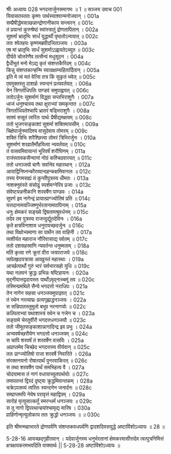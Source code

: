 श्रीः
अध्यायः 028
भगदत्तार्जुनसमागमः ॥ 1 ॥
सञ्जय उवाच 	001  
यियासतस्ततः कृष्णः पार्थस्याश्वान्मनोजवान् ।	001a  
सम्प्रैषीद्धेमसञ्छन्नान्द्रोणानीकाय सन्त्वरन् ॥	001c  
तं प्रयान्तं कुरुश्रेष्ठं स्वांस्त्रातुं द्रोणतापितान् ।	002a  
सुशर्मा भ्रातृभिः सार्धं युद्धार्थी पृष्ठतोऽन्वयात् ॥	002c  
ततः श्वेतहयः कृष्णमब्रवीदजितञ्जयः ।	003a  
एष मां भ्रातृभिः सार्धं सुशर्माऽऽह्वयतेऽच्युत ॥	003c  
दीर्यते चोत्तरेणैव तत्सैन्यं मधुसूदन ।	004a  
द्वैधीभूतं मनो मेऽद्य कृतं संशप्तकैरिदम् ॥	004c  
किन्नु संशप्तकान्हन्मि स्वान्रक्षाम्यहितार्दितान् ।	005a  
इति मे त्वं मतं वेत्सि तत्र किं सुकृतं भवेत् ॥	005c  
एवमुक्तस्तु दाशार्हः स्यन्दनं प्रत्यवर्तयत् ।	006a  
येन त्रिगर्ताधिपतिः पाण्डवं समुपाह्वयत् ॥	006c  
ततोऽर्जुनः सुशर्माणं विद्ध्वा सप्तभिराशुगैः ।	007a  
ध्वजं धनुश्चास्य तथा क्षुराभ्यां समकृन्तत ॥	007c  
त्रिगर्ताधिपतेश्चापि भ्रातरं षड्भिराशुगैः ।	008a  
साश्वं ससूतं त्वरितः पार्थः प्रैषीद्यमक्षयम् ॥	008c  
ततो भुजगसङ्काशां सुशर्मा शक्तिमायसीम् ।	009a  
चिक्षेपार्जुनमादिश्य वासुदेवाय तोमरम् ॥	009c  
शक्तिं त्रिभिः शरैश्छित्त्वा तोमरं त्रिभिरर्जुनः ।	010a  
सुशर्माणं शरव्रातैर्मोहयित्वा न्यवर्तयत् ॥	010c  
तं वासवमिवायान्तं भूरिवर्षं शरौघिणम् ।	011a  
राजंस्तावकसैन्यानां नोग्रं कश्चिदवारयत् ॥	011c  
ततो धनञ्जयो बाणैः सर्वानेव महारथान् ।	012a  
आयाद्विनिघ्नन्कौरव्यान्दहन्कक्षमिवानलः ॥	012c  
तस्य वेगमसह्यं तं कुन्तीपुत्रस्य धीमतः ।	013a  
नाशक्नुवंस्ते संसोढुं स्पर्शमग्नेरिव प्रजाः ॥	013c  
संवेष्टयन्ननीकानि शरवर्षेण पाण्डवः ।	014a  
सुपर्ण इव नागेन्द्रं प्रायात्प्राग्ज्योतिषं प्रति ॥	014c  
यत्तदानामयज्जिष्णुर्भरतानामपापिनाम् ।	015a  
धनुः क्षेमकरं सङ्ख्ये द्विषतामश्रुवर्धनम् ॥	015c  
तदेव तव पुत्रस्य राजन्दुर्द्यूतदेविनः ।	016a  
कृते क्षत्रविनाशाय धनुरायच्छदर्जुनः ॥	016c  
तथा विक्षोभ्यमाणा सा पार्थेन तव वाहिनी ।	017a  
व्यशीर्यत महाराज नौरिवासाद्य पर्वतम् ॥	017c  
ततो दशसहस्राणि न्यवर्तन्त धनुष्मताम् ।	018a  
मतिं कृत्वा रणे क्रूरां वीरा जयपराजये ॥	018c  
व्यपेतहृदयत्रासा आवव्रुस्तं महारथाः ।	019a  
आर्च्छत्पार्थो गुरुं भारं सर्वभारसहो युधि ॥	019c  
यथा नलवनं क्रुद्धः प्रभिन्नः षष्टिहायनः ।	020a  
मृद्नीयात्तद्वदायस्तः पार्थोऽमृद्नाच्चमूं तव ॥	020c  
तस्मिन्प्रमथिते सैन्ये भगदत्तो नराधिपः ।	021a  
तेन नागेन सहसा धनञ्जयमुपाद्रवत् ॥	021c  
तं रथेन नरव्याघ्रः प्रत्यगृह्णाद्धनञ्जयः ।	022a  
स सन्निपातस्तुमुलो बभूव नरनागयोः ॥	022c  
कल्पिताभ्यां यथाशास्त्रं रथेन च गजेन च ।	023a  
सङ्ग्रामे चेरतुर्वीरौ भगदत्तधनञ्जयौ ॥	023c  
ततो जीमूतसङ्काशान्नागादिन्द्र इव प्रभुः ।	024a  
अभ्यवर्षच्छरौघेण भगदत्तो धनञ्जयम् ॥	024c  
स चापि शरवर्षं तं शरवर्षेण वासविः ।	025a  
अप्राप्तमेव चिच्छेद भगदत्तस्य वीर्यवान् ॥	025c  
ततः प्राग्ज्योतिषो राजा शरवर्षे निवारिते ।	026a  
संरक्तनयनो रोषात्पार्थं पुनरवाकिरत् ॥	026c  
स तथा शरवर्षेण पार्थं समभिहत्य वै ।	027a  
चोदयामास तं नागं वधायाच्युतपार्थयोः ॥	027c  
तमापतन्तं द्विरदं दृष्ट्वा क्रुद्धमिवान्तकम् ।	028a  
चक्रेऽपसव्यं त्वरितः स्यन्दनेन जनार्दनः ॥	028c  
सम्प्राप्तमपि नेयेष परावृत्तं महाद्विपम् ।	029a  
सारोहं मृत्युसात्कर्तुं स्मरन्धर्मं धनञ्जयः ॥	029c  
स तु नागो द्विपरथान्हयांश्चामृद्य मारिष ।	030a  
प्राहिणोन्मृत्युलोकाय ततः क्रुद्धो धनञ्जयः ॥ ॥	030c  

इति श्रीमन्महाभारते द्रोणपर्वणि संशप्तकवधपर्वणि द्वादशदिवसयुद्धे अष्टाविंशोऽध्यायः ॥ 28 ॥

5-28-16 आयच्छद्गृहीतवान् । यदेवार्जुनस्य धनुर्भरतानां क्षेमकरमासीत्तदेव त्वत्पुत्रनिमित्तं क्षत्रक्षयकरमभवदिति वाक्यार्थः || 5-28-28 अष्टाविंशोऽध्यायः ॥

